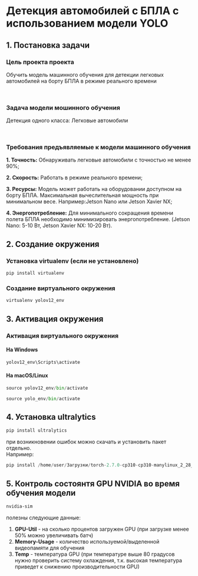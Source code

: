 # Детекция автомобилей с БПЛА с использованием модели YOLO

## 1. Постановка задачи

### Цель проекта проекта

Обучить модель машинного обучения для детекции легковых автомобилей на борту БПЛА в режиме реального времени

<br>

### Задача модели мошинного обучения

Детекция одного класса: Легковые автомобили

<br>

### Требования предъявляемые к модели машинного обучения

**1. Точность:** Обнаруживать легковые автомобили с точностью не менее 90%;

**2. Скорость:** Работать в режиме реального времени;

**3. Ресурсы:** Модель может работать на оборудовании доступном на борту БПЛА. Максимальная вычеслительная мощность при минимальном весе. Например:Jetson Nano или Jetson Xavier NX;

**4. Энергопотребление:** Для минимального сокращения времени полета БПЛА необходимо минимизировать энергопотребление. (Jetson Nano: 5-10 Вт, Jetson Xavier NX: 10-20 Вт).

## 2. Создание окружения

   ### Установка virtualenv (если не установлено)
   ```python
   pip install virtualenv
   ```

   ### Создание виртуального окружения
   ```python
   virtualenv yolov12_env
   ```
## 3. Активация окружения

   ### Активация виртуального окружения
   #### На Windows
   ```python
   yolov12_env\Scripts\activate
   ```

   #### На macOS/Linux
   ```python
   source yolov12_env/bin/activate
   ```
   ```python
   source yolo_env/bin/activate
   ```
## 4. Установка ultralytics
   ```python
   pip install ultralytics
   ```
при возникновении ошибок можно скачать и установить пакет отдельно. \
Например: 
```python
pip install /home/user/Загрузки/torch-2.7.0-cp310-cp310-manylinux_2_28_x86_64.whl
```


## 5. Контроль состоянтя GPU NVIDIA во время обучения модели
```bash
nvidia-sim
```
полезны следующие данные:
1. **GPU-Util** - на сколько процентов загружен GPU (при загрузке менее 50% можно увеличивать батч)
2. **Memory-Usage** - количество используемой/выделенной видеопамяти для обучения
3. **Temp** - температура GPU (при температуре выше 80 градусов нужно проверить систему охлаждения, т.к. высокая температура приведет к снижению производительности GPU)

